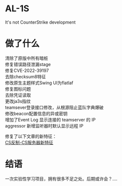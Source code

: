 # AL-1S
It's not CounterStrike development
# 做了什么
清除了原版中所有暗桩<br>
修复错误路径泄漏stage<br>
修复CVE-2022-39197<br>
去除checksum8特征<br>
修改原生主题样式Swing UI为flatlaf<br>
修复图标问题<br>
去除凭证读取<br>
更改ja3s指纹<br>
teamsever登录接口修改，从根源阻止蓝队字典爆破<br>
修改beacon配置信息的异或密钥<br>
增加了Event Log 显示连接的 teamserver 的 IP<br>
aggressor 新增监听器时默认显示远程 IP<br>

修复了以下文章的新特征：<br>
[CS反制-CS服务器新特征](https://cloud.tencent.com/developer/article/1967094)
# 结语
一次实验性学习项目，拥有很多不足之处。后期或许会？....

